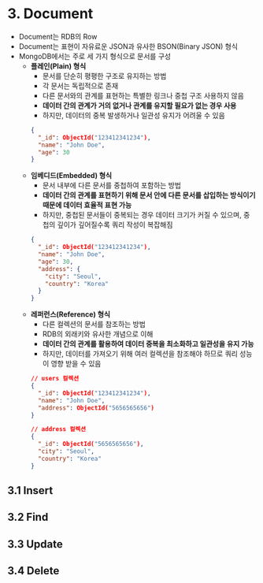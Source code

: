 # 3. Document
- Document는 RDB의 Row
- Document는 표현이 자유료운 JSON과 유사한 BSON(Binary JSON) 형식
- MongoDB에서는 주로 세 가지 형식으로 문서를 구성
  - **플레인(Plain) 형식**
    - 문서를 단순히 평평한 구조로 유지하는 방법
    - 각 문서는 독립적으로 존재
    - 다른 문서와의 관계를 표현하는 특별한 링크나 중첩 구조 사용하지 않음
    - **데이터 간의 관계가 거의 없거나 관계를 유지할 필요가 없는 경우 사용**
    - 하지만, 데이터의 중복 발생하거나 일관성 유지가 어려울 수 있음
    ```json
    {
      "_id": ObjectId("123412341234"),
      "name": "John Doe",
      "age": 30
    }
    ```
  - **임베디드(Embedded) 형식**
    - 문서 내부에 다른 문서를 중첩하여 포함하는 방법
    - **데이터 간의 관계를 표현하기 위해 문서 안에 다른 문서를 삽입하는 방식이기 때문에 데이터 효율적 표현 가능**
    - 하지만, 중첩된 문서들이 중복되는 경우 데이터 크기가 커질 수 있으며, 중첩의 깊이가 깊어질수록 쿼리 작성이 복잡해짐
    ```json
    {
      "_id": ObjectId("123412341234"),
      "name": "John Doe",
      "age": 30,
      "address": {
        "city": "Seoul",
        "country": "Korea"
      }
    }
    ```
  - **레퍼런스(Reference) 형식**
    - 다른 컬렉션의 문서를 참조하는 방법
    - RDB의 외래키와 유사한 개념으로 이해
    - **데이터 간의 관계를 활용하여 데이터 중복을 최소화하고 일관성을 유지 가능**
    - 하지만, 데이터를 가져오기 위해 여러 컬렉션을 참조해야 하므로 쿼리 성능이 영향 받을 수 있음
    ```json
    // users 컬렉션
    {
      "_id": ObjectId("123412341234"),
      "name": "John Doe",
      "address": ObjectId("5656565656")
    }

    // address 컬렉션
    {
      "_id": ObjectId("5656565656"),
      "city": "Seoul",
      "country": "Korea"
    }
    ```

## 3.1 Insert

## 3.2 Find

## 3.3 Update

## 3.4 Delete